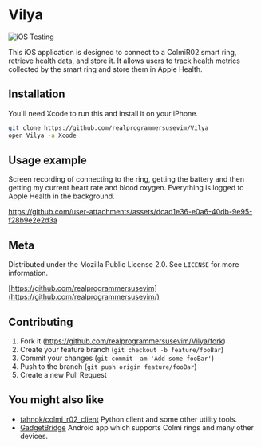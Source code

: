 # Vilya

![iOS Testing](https://github.com/realprogrammersusevim/Vilya/actions/workflows/ios.yml/badge.svg?branch=main&event=push)

This iOS application is designed to connect to a ColmiR02 smart ring, retrieve
health data, and store it. It allows users to track health metrics collected by
the smart ring and store them in Apple Health.

## Installation

You'll need Xcode to run this and install it on your iPhone.

```sh
git clone https://github.com/realprogrammersusevim/Vilya
open Vilya -a Xcode
```

## Usage example

Screen recording of connecting to the ring, getting the battery and then getting my current heart rate and blood oxygen. Everything is logged to Apple Health in the background.

https://github.com/user-attachments/assets/dcad1e36-e0a6-40db-9e95-f28b9e2e2d3a

## Meta

Distributed under the Mozilla Public License 2.0. See `LICENSE` for more
information.

[https://github.com/realprogrammersusevim](https://github.com/realprogrammersusevim/)

## Contributing

1. Fork it (<https://github.com/realprogrammersusevim/Vilya/fork>)
2. Create your feature branch (`git checkout -b feature/fooBar`)
3. Commit your changes (`git commit -am 'Add some fooBar'`)
4. Push to the branch (`git push origin feature/fooBar`)
5. Create a new Pull Request

## You might also like

- [tahnok/colmi_r02_client](https://github.com/tahnok/colmi_r02_client) Python
  client and some other utility tools.
- [GadgetBridge](https://codeberg.org/Freeyourgadget/Gadgetbridge) Android app
  which supports Colmi rings and many other devices.
